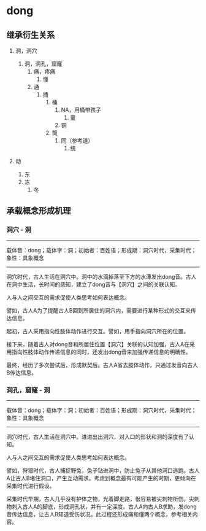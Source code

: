# dong

## 继承衍生关系

1. 洞，洞穴

   1. 洞，洞孔，窟窿
      1. 痛，疼痛
         1. 懂
      2. 通
         1. 捅
            1. 桶
               1. NA，用桶带孩子
                  1. 童
               2. 铜
            2. 筒
               1. 同（参考道）
                  1. 统
2. 动

   1. 东
   2. 冻
      1. 冬

## 承载概念形成机理

### 洞穴 - 洞

---

载体音：dong；载体字：洞；初始者：百姓语；形成期：洞穴时代，采集时代；象性：具象概念

---

洞穴时代，古人生活在洞穴中。洞中的水滴掉落至下方的水潭发出dong音。古人在洞中生活，长时间的感知，建立了dong音与【洞穴】之间的关联认知。

人与人之间交互的需求促使人类思考如何表达概念。

譬如，古人A为了提醒古人B回到所居住的洞穴内，需要进行某种形式的交互来传达信息。

起初，古人采用指向性肢体动作进行交互。譬如，用手指向洞穴所在的位置。

接下来，随着古人对dong音和所居住位置【洞穴】关联的认知加强，古人A在采用指向性肢体动作传递信息的同时，还发出dong音来加强传递信息的明确性。

最终，经历了多次尝试后，形成默契后。古人A省去肢体动作，只通过发音向古人B传达信息。

### 洞孔，窟窿 - 洞

---

载体音：dong；载体字：洞；初始者：百姓语；形成期：洞穴时代，采集时代；象性：具象概念

---

洞穴时代，古人生活在洞穴中。进进出出洞穴，对入口的形状和洞的深度有了认知。

人与人之间交互的需求促使人类思考如何表达概念。

譬如，狩猎时代，古人捕捉野兔，兔子钻进洞中，防止兔子从其他洞口逃跑。古人A让古人B堵住洞口，产生互动需求。考虑到概念最有可能产生的时期，更倾向在采集时代进行假设。

采集时代早期，古人几乎没有护体之物，光着脚走路，很容易被尖刺物所伤。尖刺物刺入古人A的脚底，形成洞孔状，并有一定深度。古人A向古人B求助，发dong音传达信息，让古人B知道受伤状况。此过程还形成痛和懂两个概念，参考相关内容。
